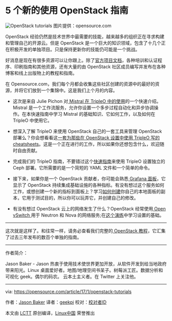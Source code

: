 5 个新的使用 OpenStack 指南
============================================================

 ![OpenStack tutorials](https://opensource.com/sites/default/files/styles/image-full-size/public/images/education/rh_003588_01_rd3os.combacktoschoolserieshe_rh_051x_0.png?itok=Tm2UcSXw "OpenStack tutorials") 
图片提供：opensource.com

OpenStack 经验仍然是技术世界中最需要的技能，越来越多的组织正在寻求构建和管理自己的开源云。但是 OpenStack 是一个巨大的知识领域，包含了十几个正在积极开发的单独项目。只是保持更新你的技能仍可能是一个挑战。

好消息是现在有很多资源可以让你跟上。除了[官方项目文档][9]，各种培训和认证程序、印刷指南和其他资源，还有大量的由 OpenStack 社区成员编写并发布在各种博客和线上出版物上的教程和指南。

在 Opensource.com，我们每个月都会收集这些社区创建的资源中的最好的资源，并将它们放到一个集锦中。这是我们上个月的内容。

*   这次是来自 Julie Pichon 对[ Mistral 在 TripleO 中的使用][1]的一个快速介绍。Mistral 是一个工作流服务，允许你设置一个多步过程自动化和异步协调操作。在本快速指南中学习 Mistral 的基础知识、它如何工作，以及如何在 TripleO 中使用它。

*   想深入了解 TripleO 来使用 OpenStack 自己的一套工具来管理 OpenStack 部署么？你会想看看这[一套为那些在 OpenStack 设置中使用 TripleO 写的 cheatsheets][2]。这是一个正在进行的工作，所以如果你还想包含什么，欢迎随时自由贡献。

*   完成我们的 TripleO 指南，不要错过这个[快速指南][3]来使用 TripleO 设置独立的 Ceph 部署。它所需要的是一个简短的 YAML 文件和一个简单的命令。

*   接下来，如果你是一个 OpenStack 贡献者，你可能会熟悉[ Grafana 面板][4]，它显示了 OpenStack 持续集成基础设施的各种指标。有没有想过这个服务如何工作，或想创建一个新的指标到面板上？学习[如何创建][5]你自己的本地面板的副本，它用于测试目的，所以你可以玩弄它，并创建自己的修改。

*   有没有想过 OpenStack 云上的网络发生了什么？OpenStack 经常使用[ Open vSwitch ][6]用于 Neutron 和 Nova 的网络服务;在[这个演练][7]中学习设置的基础。

* * *

这次就是这样了。和往常一样，请务必查看我们完整的[ OpenStack 教程][10]，它汇集了过去三年发布的数百个单独的指南。

--------------------------------------------------------------------------------

作者简介：

Jason Baker - Jason 热衷于使用技术使世界更加开放，从软件开发到给当地政府带来阳光。Linux 桌面爱好者。地图/地理空间书呆子。树莓派工匠。数据分析和可视化 geek。偶尔的码农。 云本土主义者。在 Twitter 上关注他。

--------------------------------------------------------------------------------

via: https://opensource.com/article/17/1/openstack-tutorials

作者：[Jason Baker][a]
译者：[geekpi](https://github.com/geekpi)
校对：[校对者ID](https://github.com/校对者ID)

本文由 [LCTT](https://github.com/LCTT/TranslateProject) 原创编译，[Linux中国](https://linux.cn/) 荣誉推出

[a]:https://opensource.com/users/jason-baker
[1]:http://www.jpichon.net/blog/2016/12/quick-introduction-mistral-tripleo/
[2]:http://www.anstack.com/blog/2016/12/16/printing-tripleo-cheat-sheet.html
[3]:http://giuliofidente.com/2016/12/tripleo-to-deploy-ceph-standlone.html
[4]:http://grafana.openstack.org/
[5]:http://blog.cafarelli.fr/2016/12/local-testing-of-openstack-grafana-dashboard-changes/
[6]:http://openvswitch.org/
[7]:http://superuser.openstack.org/articles/openvswitch-openstack-sdn/
[8]:https://opensource.com/article/17/1/openstack-tutorials?rate=q5H-KT2pm4NLExRhlHc0ru2dyjLkTSA45wim_2KtIec
[9]:http://docs.openstack.org/
[10]:https://opensource.com/resources/openstack-tutorials
[11]:https://opensource.com/user/19894/feed
[12]:https://opensource.com/users/jason-baker
